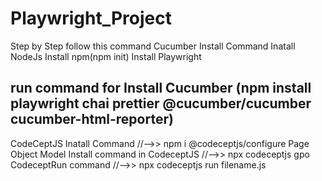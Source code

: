 # Playwright_Project 
Step by Step follow this command
Cucumber Install Command
Inatall NodeJs
Install npm(npm init)
Install Playwright
## run command  for Install Cucumber (npm install playwright chai prettier @cucumber/cucumber cucumber-html-reporter)
CodeCeptJS Inatall Command
//-->> npm i @codeceptjs/configure
Page Object Model Install command in CodeceptJS
//-->> npx codeceptjs gpo
CodeceptRun command
//-->> npx codeceptjs run filename.js
